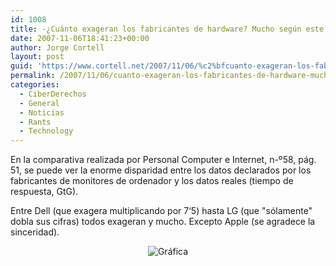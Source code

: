 ```yaml
---
id: 1008
title: -¿Cuánto exageran los fabricantes de hardware? Mucho según este estudio
date: 2007-11-06T18:41:23+00:00
author: Jorge Cortell
layout: post
guid: 'https://www.cortell.net/2007/11/06/%c2%bfcuanto-exageran-los-fabricantes-de-hardware-mucho-segun-este-estudio/'
permalink: /2007/11/06/cuanto-exageran-los-fabricantes-de-hardware-mucho-segun-este-estudio/
categories:
  - CiberDerechos
  - General
  - Noticias
  - Rants
  - Technology
---
```

En la comparativa realizada por Personal Computer e Internet, n-º58, pág. 51, se puede ver la enorme disparidad entre los datos declarados por los fabricantes de monitores de ordenador y los datos reales (tiempo de respuesta, GtG).

Entre Dell (que exagera multiplicando por 7‘5) hasta LG (que "sólamente" dobla sus cifras) todos exageran y mucho. Excepto Apple (se agradece la sinceridad).

<div style="text-align: center">
  <img alt="Gráfica" title="Gráfica" src="https://farm3.static.flickr.com/2152/1890777616_5d8e794f75.jpg?v=0" />
</div>
